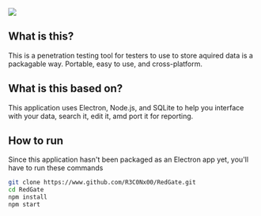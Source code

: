 ![](https://github.com/R3C0Nx00/RedGate/blob/master/images/redgate.png)

## What is this?
This is a penetration testing tool for testers to use to store aquired data is a packagable way. Portable, easy to use, and cross-platform.

## What is this based on?
This application uses Electron, Node.js, and SQLite to help you interface with your data, search it, edit it, amd port it for reporting. 

## How to run
Since this application hasn't been packaged as an Electron app yet, you'll have to run these commands
```bash
git clone https://www.github.com/R3C0Nx00/RedGate.git
cd RedGate
npm install
npm start 
```

